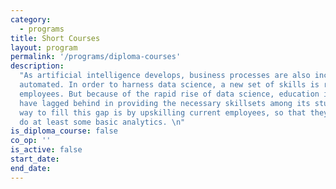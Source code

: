 ```yaml
---
category:
  - programs
title: Short Courses
layout: program
permalink: '/programs/diploma-courses'
description:
  "As artificial intelligence develops, business processes are also increasingly
  automated. In order to harness data science, a new set of skills is required of
  employees. But because of the rapid rise of data science, education institutions
  have lagged behind in providing the necessary skillsets among its students. A quick
  way to fill this gap is by upskilling current employees, so that they are able to
  do at least some basic analytics. \n"
is_diploma_course: false
co_op: ''
is_active: false
start_date:
end_date:
---
```

